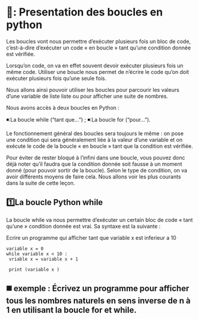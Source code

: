 # 🔖: Presentation des boucles en python 


Les boucles vont nous permettre d’exécuter plusieurs fois un bloc de code, c’est-à-dire d’exécuter un code « en boucle » tant qu’une condition donnée est vérifiée.

Lorsqu’on code, on va en effet souvent devoir exécuter plusieurs fois un même code. Utiliser une boucle nous permet de n’écrire le code qu’on doit exécuter plusieurs fois qu’une seule fois.

Nous allons ainsi pouvoir utiliser les boucles pour parcourir les valeurs d’une variable de liste liste ou pour afficher une suite de nombres.


Nous avons accès à deux boucles en Python :

◾:La boucle while (“tant que…”) ;
◾:La boucle for (“pour…”).

Le fonctionnement général des boucles sera toujours le même : on pose une condition qui sera généralement liée à la valeur d’une variable et on exécute le code de la boucle « en boucle » tant que la condition est vérifiée.

Pour éviter de rester bloqué à l’infini dans une boucle, vous pouvez donc déjà noter qu’il faudra que la condition donnée soit fausse à un moment donné (pour pouvoir sortir de la boucle). Selon le type de condition, on va avoir différents moyens de faire cela. Nous allons voir les plus courants dans la suite de cette leçon.


## :one:La boucle Python while
La boucle while va nous permettre d’exécuter un certain bloc de code « tant qu’une » condition donnée est vrai. Sa syntaxe est la suivante :

Ecrire un programme qui afficher tant que variable x est inferieur a 10   
```
variable x = 0
while variable x < 10 : 
 vriable x = variable x + 1
 
 print (variable x )
 ```
 
## ◼️ exemple : Écrivez un programme pour afficher tous les nombres naturels en sens inverse de n à 1 en utilisant la boucle for et while.
